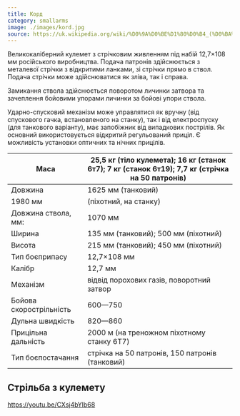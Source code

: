 ```yaml
---
title: Корд
category: smallarms
image: ./images/kord.jpg
source: https://uk.wikipedia.org/wiki/%D0%9A%D0%BE%D1%80%D0%B4_(%D0%BA%D1%83%D0%BB%D0%B5%D0%BC%D0%B5%D1%82)
---
```


Великокаліберний кулемет з стрічковим живленням під набій 12,7×108 мм російського виробництва. Подача патронів здійснюється з металевої стрічки з відкритими ланками, зі стрічки прямо в ствол. Подача стрічки може здійснюватися як зліва, так і справа.

Замикання ствола здійснюється поворотом личинки затвора та зачеплення бойовими упорами личинки за бойові упори ствола.

Ударно-спусковий механізм може управлятися як вручну (від спускового гачка, встановленого на станку), так і від електроспуску (для танкового варіанту), має запобіжник від випадкових пострілів. Як основний використовується відкритий регульований приціл. Є можливість установки оптичних та нічних прицілів.

| Маса                    | 25,5 кг (тіло кулемета); 16 кг (станок 6т7); 7 кг (станок 6т19); 7,7 кг (стрічка на 50 патронів) |
| ----------------------- | ------------------------------------------------------------------------------------------------ |
| Довжина                 | 1625 мм (танковий)                                                                               |
| 1980 мм                 | (піхотний, на станку)                                                                            |
| Довжина ствола, мм:     | 1070 мм                                                                                          |
| Ширина                  | 135 мм (танковий); 500 мм (піхотний)                                                             |
| Висота                  | 215 мм (танковий); 450 мм (піхотний)                                                             |
| Тип боєприпасу          | 12,7×108 мм                                                                                      |
| Калібр                  | 12,7 мм                                                                                          |
| Механізм                | відвід порохових газів, поворотний затвор                                                        |
| Бойова скорострільність | 600—750                                                                                          |
| Дульна швидкість        | 820—860                                                                                          |
| Прицільна дальність     | 2000 м (на треножном піхотному станку 6T7)                                                       |
| Тип боєпостачання       | стрічка на 50 патронів, 150 патронів (танковий)                                                  |

## Стрільба з кулемету

https://youtu.be/CXsj4bYlb68
